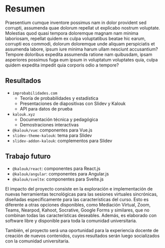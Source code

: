 # Resumen

Praesentium cumque inventore possimus nam in dolor provident sed corrupti, assumenda quae dolorum repellat ut explicabo nostrum voluptate. Molestias quod quasi tempora doloremque magnam nam minima laboriosam, repellat quidem ex culpa voluptatibus beatae hic earum, corrupti eos commodi, dolorum doloremque unde aliquam perspiciatis et assumenda labore, ipsum iure minima harum ullam nesciunt accusantium? Tempore doloribus expedita assumenda ratione nam quibusdam, ipsam asperiores possimus fuga eum ipsum in voluptatum voluptates quia, culpa quidem expedita impedit quia corporis odio a tempore?

## Resultados

- `improbabilidades.com`
  - Teoría de probabilidades y estadística
  - Presentaciones de diapositivas con Slidev y Kalouk
  - API para datos de prueba
- `kalouk.xyz`
  - Documentación técnica y pedagógica
  - Demostraciones interactivas
- `@kalouk/vue`: componentes para Vue.js
- `slidev-theme-kalouk`: tema para Slidev
- `slidev-addon-kalouk`: complementos para Slidev

## Trabajo futuro

- `@kalouk/react`: componentes para React.js
- `@kalouk/angular`: componentes para Angular.js
- `@kalouk/svelte`: componentes para Svelte.js

El impacto del proyecto consiste en la exploración e implementación de nuevas herramientas tecnológicas para las sesiones virtuales sincrónicas, diseñadas específicamente para las características del curso. Esto es diferente a otras opciones disponibles, como Mediación Virtual, Zoom, Teams, Nearpod, Kahoot, Socrative, Google Forms y similares, que no combinan todas las características deseables. Además, es elaborado con software libre y disponible para toda la comunidad universitaria.

También, el proyecto será una oportunidad para la experiencia docente de creación de nuevos contenidos, cuyos resultados serán luego socializados con la comunidad universitaria.
